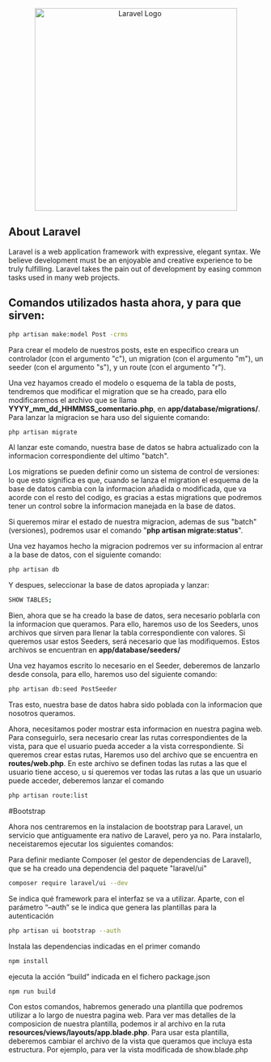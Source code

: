 <p align="center"><a href="https://laravel.com" target="_blank"><img src="https://raw.githubusercontent.com/laravel/art/master/logo-lockup/5%20SVG/2%20CMYK/1%20Full%20Color/laravel-logolockup-cmyk-red.svg" width="400" alt="Laravel Logo"></a></p>

## About Laravel

Laravel is a web application framework with expressive, elegant syntax. We believe development must be an enjoyable and creative experience to be truly fulfilling. Laravel takes the pain out of development by easing common tasks used in many web projects.

## Comandos utilizados hasta ahora, y para que sirven: 

```bash
php artisan make:model Post -crms
```
Para crear el modelo de nuestros posts, este en especifico creara un controlador (con el argumento "c"), un migration (con el argumento "m"), un seeder (con el argumento "s"), y un route (con el argumento "r").

Una vez hayamos creado el modelo o esquema de la tabla de posts, tendremos que modificar el migration que se ha creado, para ello modificaremos el archivo que se llama **YYYY\_mm\_dd\_HHMMSS\_comentario.php**, en **app/database/migrations/**. 
Para lanzar la migracion se hara uso del siguiente comando: 

```bash
php artisan migrate
```
Al lanzar este comando, nuestra base de datos se habra actualizado con la informacion correspondiente del ultimo "batch".

Los migrations se pueden definir como un sistema de control de versiones: lo que esto significa es que, cuando se lanza el migration el esquema de la base de datos cambia con la informacion añadida o modificada, que va acorde con el resto del 
codigo, es gracias a estas migrations que podremos tener un control sobre la informacion manejada en la base de datos.

Si queremos mirar el estado de nuestra migracion, ademas de sus "batch" (versiones), podremos usar el comando "**php artisan migrate:status**".

Una vez hayamos hecho la migracion podremos ver su informacion al entrar a la base de datos, con el siguiente comando: 
```bash
php artisan db
```
Y despues, seleccionar la base de datos apropiada y lanzar:
```bash
SHOW TABLES;
```

Bien, ahora que se ha creado la base de datos, sera necesario poblarla con la informacion que queramos. Para ello, haremos uso de los Seeders, unos archivos que sirven para llenar la tabla correspondiente con valores. Si queremos usar estos 
Seeders, será necesario que las modifiquemos. Estos archivos se encuentran en **app/database/seeders/**

Una vez hayamos escrito lo necesario en el Seeder, deberemos de lanzarlo desde consola, para ello, haremos uso del siguiente comando:
```bash
php artisan db:seed PostSeeder
```
Tras esto, nuestra base de datos habra sido poblada con la informacion que nosotros queramos.

Ahora, necesitamos poder mostrar esta informacion en nuestra pagina web. Para conseguirlo, sera necesario crear las rutas correspondientes de la vista, para que el usuario pueda acceder a la vista correspondiente. Si queremos crear estas rutas,
Haremos uso del archivo que se encuentra en **routes/web.php**. En este archivo se definen todas las rutas a las que el usuario tiene acceso, u si queremos ver todas las rutas a las que un usuario puede acceder, deberemos lanzar el comando 
```bash
php artisan route:list
```

#Bootstrap

Ahora nos centraremos en la instalacion de bootstrap para Laravel, un servicio que antiguamente era nativo de Laravel, pero ya no. Para instalarlo, neceistaremos ejecutar los siguientes comandos: 

Para definir mediante Composer (el gestor de dependencias de Laravel), que se ha creado una dependencia del paquete "laravel/ui"
```bash
composer require laravel/ui --dev
```

Se indica qué framework para el interfaz se va a utilizar. Aparte, con el parámetro “–auth” se le indica que genera las plantillas para la autenticación
```bash
php artisan ui bootstrap --auth
```

Instala las dependencias indicadas en el primer comando
```bash
npm install
```

ejecuta la acción “build” indicada en el fichero package.json
```bash
npm run build
```

Con estos comandos, habremos generado una plantilla que podremos utilizar a lo largo de nuestra pagina web. Para ver mas detalles de la composicion de nuestra plantilla, podemos ir al archivo en la ruta  **resources/views/layouts/app.blade.php**.
Para usar esta plantilla, deberemos cambiar el archivo de la vista que queramos que incluya esta estructura. Por ejemplo, para ver la vista modificada de show.blade.php
